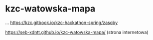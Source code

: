 # kzc-watowska-mapa
...
https://kzc.gitbook.io/kzc-hackathon-spring/zasoby

https://seb-xdntt.github.io/kzc-watowska-mapa/ (strona internetowa)
